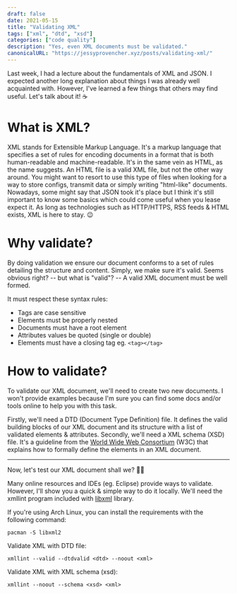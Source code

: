 ```yaml
---
draft: false
date: 2021-05-15
title: "Validating XML"
tags: ["xml", "dtd", "xsd"]
categories: ["code quality"]
description: "Yes, even XML documents must be validated."
canonicalURL: "https://jessyprovencher.xyz/posts/validating-xml/"
---
```


Last week, I had a lecture about the fundamentals of XML and JSON. I expected another long explanation about things
I was already well acquainted with. However, I've learned a few things that others may find useful.
Let's talk about it! :coffee:

# What is XML?

XML stands for Extensible Markup Language. It's a markup language that specifies a set of rules for encoding
documents in a format that is both human-readable and machine-readable. It's in the same vein as HTML, as the
name suggests. An HTML file is a valid XML file, but not the other way around. You might want to resort to use
this type of files when looking for a way to store configs, transmit data or simply writing "html-like" documents.
Nowadays, some might say that JSON took it's place but I think it's still important to know some basics which could
come useful when you lease expect it. As long as technologies such as HTTP/HTTPS, RSS feeds & HTML exists, XML is here to stay. :wink:

# Why validate?

By doing validation we ensure our document conforms to a set of rules detailing
the structure and content. Simply, we make sure it's valid. Seems
obvious right? -- but what is "valid"? -- A valid XML document must be well formed.

It must respect these syntax rules:

* Tags are case sensitive
* Elements must be properly nested
* Documents must have a root element
* Attributes values be quoted (single or double)
* Elements must have a closing tag eg. `<tag></tag>`

# How to validate?

To validate our XML document, we'll need to create two new documents. I won't provide examples because I'm sure you
can find some docs and/or tools online to help you with this task.

Firstly, we'll need a DTD (Document Type Definition) file. It defines the valid building blocks of our XML document
and its structure with a list of validated elements & attributes. Secondly, we'll need a XML schema (XSD) file. It's a
guideline from the [World Wide Web Consortium](https://www.w3.org) (W3C) that explains how to formally define the elements
in an XML document.

---

Now, let's test our XML document shall we? :scientist:

Many online resources and IDEs (eg. Eclipse) provide ways to validate. However, I'll show you a quick & simple
way to do it locally. We'll need the xmllint program included with [libxml](http://www.xmlsoft.org) library.

If you're using Arch Linux, you can install the requirements with the
following command:

```console
pacman -S libxml2
```

Validate XML with DTD file:

```console
xmllint --valid --dtdvalid <dtd> --noout <xml>
```

Validate XML with XML schema (xsd):

```console
xmllint --noout --schema <xsd> <xml>
```

